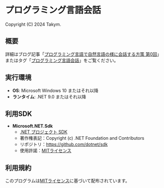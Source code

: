 # プログラミング言語会話
Copyright (C) 2024 Takym.

## 概要
詳細はブログ記事「[プログラミング言語で自然言語の様に会話する方策 第0回](https://takym.github.io/blog/primers/2024/11/29/talking.html)」またはタグ「[プログラミング言語会話](https://takym.github.io/blog/tags.html#プログラミング言語会話)」をご覧ください。

## 実行環境
* **OS**: Microsoft Windows 10 またはそれ以降
* **ランタイム**: .NET 9.0 またはそれ以降

## 利用SDK
* **Microsoft.NET.Sdk**
	* [.NET プロジェクト SDK](https://docs.microsoft.com/ja-jp/dotnet/core/project-sdk/overview)
	* 著作権表記：Copyright (c) .NET Foundation and Contributors
	* リポジトリ：<https://github.com/dotnet/sdk>
	* 使用許諾：[MITライセンス](https://github.com/dotnet/sdk/blob/main/LICENSE.TXT)

## 利用規約
このプログラムは[MITライセンス](./LICENSE.md)に基づいて配布されています。
